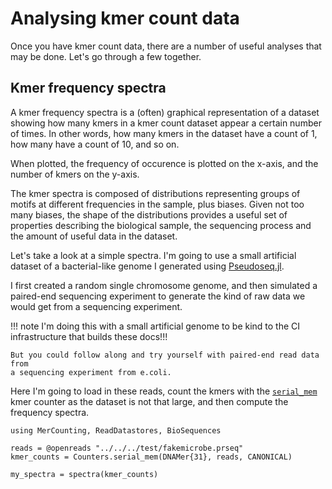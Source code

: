 # Analysing kmer count data

Once you have kmer count data, there are a number of useful analyses that may
be done. Let's go through a few together.

## Kmer frequency spectra

A kmer frequency spectra is a (often) graphical representation of a dataset
showing how many kmers in a kmer count dataset appear a certain number of times.
In other words, how many kmers in the dataset have a count of 1, how many have a
count of 10, and so on.

When plotted, the frequency of occurence is plotted on the x-axis, and the
number of kmers on the y-axis.

The kmer spectra is composed of distributions representing groups of motifs at
different frequencies in the sample, plus biases.
Given not too many biases, the shape of the distributions provides a useful set
of properties describing the biological sample, the sequencing process and the
amount of useful data in the dataset.

Let's take a look at a simple spectra. I'm going to use a small artificial
dataset of a bacterial-like genome I generated using
[Pseudoseq.jl](https://bioinfologics.github.io/Pseudoseq.jl/stable/).

I first created a random single chromosome genome, and then simulated a
paired-end sequencing experiment to generate the kind of raw data we would get
from a sequencing experiment.

!!! note
    I'm doing this with a small artificial genome to be kind to the CI
    infrastructure that builds these docs!!!
    
    But you could follow along and try yourself with paired-end read data from
    a sequencing experiment from e.coli.

Here I'm going to load in these reads, count the kmers with the [`serial_mem`](@ref)
kmer counter as the dataset is not that large, and then compute the frequency
spectra.

```@repl
using MerCounting, ReadDatastores, BioSequences

reads = @openreads "../../../test/fakemicrobe.prseq"
kmer_counts = Counters.serial_mem(DNAMer{31}, reads, CANONICAL) 

my_spectra = spectra(kmer_counts)
```